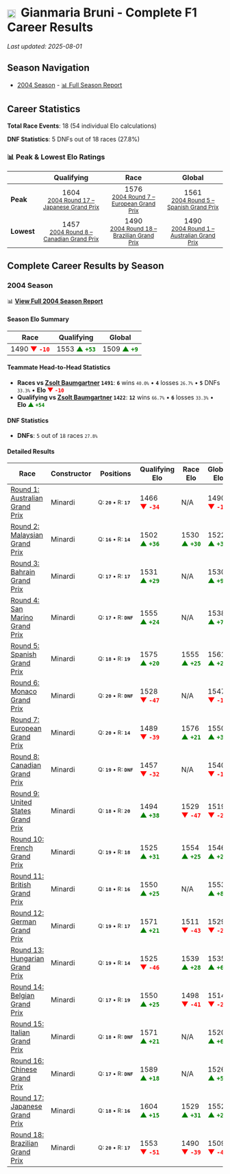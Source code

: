 # <img src="https://upload.wikimedia.org/wikipedia/commons/0/03/Flag_of_Italy.svg" alt="Italy" width="20" height="auto" style="vertical-align: middle; margin-right: 5px;" onerror="this.outerHTML='🇮🇹'; this.style.marginRight='5px';"/> Gianmaria Bruni - Complete F1 Career Results

*Last updated: 2025-08-01*

## Season Navigation

- [2004 Season](#2004-season) - [📊 Full Season Report](../seasons/2004-season-report)

## Career Statistics

**Total Race Events**: 18 (54 individual Elo calculations)

**DNF Statistics**: 5 DNFs out of 18 races (27.8%)

### 📊 Peak & Lowest Elo Ratings

| &nbsp; | Qualifying | Race | Global |
|-------|------------|------|--------|
| **Peak** | <center> 1604 <br/><small> [2004 Round 17 – Japanese Grand Prix](../seasons/2004-season-report#round-17-japanese-grand-prix) </small></center> | <center> 1576 <br/><small> [2004 Round 7 – European Grand Prix](../seasons/2004-season-report#round-7-european-grand-prix) </small></center> | <center> 1561  <br/><small> [2004 Round 5 – Spanish Grand Prix](../seasons/2004-season-report#round-5-spanish-grand-prix) </small></center> |
| **Lowest** | <center> 1457 <br/><small> [2004 Round 8 – Canadian Grand Prix](../seasons/2004-season-report#round-8-canadian-grand-prix) </small></center> | <center> 1490 <br/><small> [2004 Round 18 – Brazilian Grand Prix](../seasons/2004-season-report#round-18-brazilian-grand-prix) </small></center> | <center> 1490 <br/><small> [2004 Round 1 – Australian Grand Prix](../seasons/2004-season-report#round-1-australian-grand-prix) </small></center> |


## Complete Career Results by Season

### 2004 Season

📊 **[View Full 2004 Season Report](../seasons/2004-season-report)**

#### Season Elo Summary

| Race | Qualifying | Global |
|------|------------|--------|
| 1490 **<span style="color: red;">▼&nbsp;`-10`</span>** | 1553 **<span style="color: green;">▲&nbsp;`+53`</span>** | 1509 **<span style="color: green;">▲&nbsp;`+9`</span>** |

#### Teammate Head-to-Head Statistics

- **Races vs [Zsolt Baumgartner](zsolt-baumgartner) `1491`**: **`6`** wins <small>`40.0%`</small> • **`4`** losses <small>`26.7%`</small> • **`5`** DNFs <small>`33.3%`</small> • **Elo <span style="color: red;">▼&nbsp;`-10`</span>**
- **Qualifying vs [Zsolt Baumgartner](zsolt-baumgartner) `1422`**: **`12`** wins <small>`66.7%`</small> • **`6`** losses <small>`33.3%`</small> • **Elo <span style="color: green;">▲&nbsp;`+54`</span>**

#### DNF Statistics

- **DNFs**: `5` out of `18` races <small>`27.8%`</small>

#### Detailed Results

| Race | Constructor | Positions | Qualifying Elo | Race Elo | Global Elo | Teammate |
|------|-------------|-----------|----------------|----------|------------|----------|
| [Round 1: Australian Grand Prix](../seasons/2004-season-report#round-1-australian-grand-prix) | Minardi | <small>Q:&nbsp;**`20`**&nbsp;•&nbsp;R:&nbsp;**`17`**</small> | 1466 **<span style="color: red;">▼&nbsp;`-34`</span>** | N/A | 1490 **<span style="color: red;">▼&nbsp;`-10`</span>** | [Zsolt Baumgartner](zsolt-baumgartner)<br/><small>Q:&nbsp;**`17`**&nbsp;•&nbsp;R:&nbsp;**`DNF`**</small> |
| [Round 2: Malaysian Grand Prix](../seasons/2004-season-report#round-2-malaysian-grand-prix) | Minardi | <small>Q:&nbsp;**`16`**&nbsp;•&nbsp;R:&nbsp;**`14`**</small> | 1502 **<span style="color: green;">▲&nbsp;`+36`</span>** | 1530 **<span style="color: green;">▲&nbsp;`+30`</span>** | 1522 **<span style="color: green;">▲&nbsp;`+32`</span>** | [Zsolt Baumgartner](zsolt-baumgartner)<br/><small>Q:&nbsp;**`17`**&nbsp;•&nbsp;R:&nbsp;**`16`**</small> |
| [Round 3: Bahrain Grand Prix](../seasons/2004-season-report#round-3-bahrain-grand-prix) | Minardi | <small>Q:&nbsp;**`17`**&nbsp;•&nbsp;R:&nbsp;**`17`**</small> | 1531 **<span style="color: green;">▲&nbsp;`+29`</span>** | N/A | 1530 **<span style="color: green;">▲&nbsp;`+9`</span>** | [Zsolt Baumgartner](zsolt-baumgartner)<br/><small>Q:&nbsp;**`20`**&nbsp;•&nbsp;R:&nbsp;**`DNF`**</small> |
| [Round 4: San Marino Grand Prix](../seasons/2004-season-report#round-4-san-marino-grand-prix) | Minardi | <small>Q:&nbsp;**`17`**&nbsp;•&nbsp;R:&nbsp;**`DNF`**</small> | 1555 **<span style="color: green;">▲&nbsp;`+24`</span>** | N/A | 1538 **<span style="color: green;">▲&nbsp;`+7`</span>** | [Zsolt Baumgartner](zsolt-baumgartner)<br/><small>Q:&nbsp;**`19`**&nbsp;•&nbsp;R:&nbsp;**`15`**</small> |
| [Round 5: Spanish Grand Prix](../seasons/2004-season-report#round-5-spanish-grand-prix) | Minardi | <small>Q:&nbsp;**`18`**&nbsp;•&nbsp;R:&nbsp;**`19`**</small> | 1575 **<span style="color: green;">▲&nbsp;`+20`</span>** | 1555 **<span style="color: green;">▲&nbsp;`+25`</span>** | 1561 **<span style="color: green;">▲&nbsp;`+24`</span>** | [Zsolt Baumgartner](zsolt-baumgartner)<br/><small>Q:&nbsp;**`20`**&nbsp;•&nbsp;R:&nbsp;**`20`**</small> |
| [Round 6: Monaco Grand Prix](../seasons/2004-season-report#round-6-monaco-grand-prix) | Minardi | <small>Q:&nbsp;**`20`**&nbsp;•&nbsp;R:&nbsp;**`DNF`**</small> | 1528 **<span style="color: red;">▼&nbsp;`-47`</span>** | N/A | 1547 **<span style="color: red;">▼&nbsp;`-14`</span>** | [Zsolt Baumgartner](zsolt-baumgartner)<br/><small>Q:&nbsp;**`19`**&nbsp;•&nbsp;R:&nbsp;**`9`**</small> |
| [Round 7: European Grand Prix](../seasons/2004-season-report#round-7-european-grand-prix) | Minardi | <small>Q:&nbsp;**`20`**&nbsp;•&nbsp;R:&nbsp;**`14`**</small> | 1489 **<span style="color: red;">▼&nbsp;`-39`</span>** | 1576 **<span style="color: green;">▲&nbsp;`+21`</span>** | 1550 **<span style="color: green;">▲&nbsp;`+3`</span>** | [Zsolt Baumgartner](zsolt-baumgartner)<br/><small>Q:&nbsp;**`17`**&nbsp;•&nbsp;R:&nbsp;**`15`**</small> |
| [Round 8: Canadian Grand Prix](../seasons/2004-season-report#round-8-canadian-grand-prix) | Minardi | <small>Q:&nbsp;**`19`**&nbsp;•&nbsp;R:&nbsp;**`DNF`**</small> | 1457 **<span style="color: red;">▼&nbsp;`-32`</span>** | N/A | 1540 **<span style="color: red;">▼&nbsp;`-10`</span>** | [Zsolt Baumgartner](zsolt-baumgartner)<br/><small>Q:&nbsp;**`18`**&nbsp;•&nbsp;R:&nbsp;**`10`**</small> |
| [Round 9: United States Grand Prix](../seasons/2004-season-report#round-9-united-states-grand-prix) | Minardi | <small>Q:&nbsp;**`18`**&nbsp;•&nbsp;R:&nbsp;**`20`**</small> | 1494 **<span style="color: green;">▲&nbsp;`+38`</span>** | 1529 **<span style="color: red;">▼&nbsp;`-47`</span>** | 1519 **<span style="color: red;">▼&nbsp;`-21`</span>** | [Zsolt Baumgartner](zsolt-baumgartner)<br/><small>Q:&nbsp;**`19`**&nbsp;•&nbsp;R:&nbsp;**`8`**</small> |
| [Round 10: French Grand Prix](../seasons/2004-season-report#round-10-french-grand-prix) | Minardi | <small>Q:&nbsp;**`19`**&nbsp;•&nbsp;R:&nbsp;**`18`**</small> | 1525 **<span style="color: green;">▲&nbsp;`+31`</span>** | 1554 **<span style="color: green;">▲&nbsp;`+25`</span>** | 1546 **<span style="color: green;">▲&nbsp;`+27`</span>** | [Zsolt Baumgartner](zsolt-baumgartner)<br/><small>Q:&nbsp;**`20`**&nbsp;•&nbsp;R:&nbsp;**`19`**</small> |
| [Round 11: British Grand Prix](../seasons/2004-season-report#round-11-british-grand-prix) | Minardi | <small>Q:&nbsp;**`18`**&nbsp;•&nbsp;R:&nbsp;**`16`**</small> | 1550 **<span style="color: green;">▲&nbsp;`+25`</span>** | N/A | 1553 **<span style="color: green;">▲&nbsp;`+8`</span>** | [Zsolt Baumgartner](zsolt-baumgartner)<br/><small>Q:&nbsp;**`19`**&nbsp;•&nbsp;R:&nbsp;**`DNF`**</small> |
| [Round 12: German Grand Prix](../seasons/2004-season-report#round-12-german-grand-prix) | Minardi | <small>Q:&nbsp;**`19`**&nbsp;•&nbsp;R:&nbsp;**`17`**</small> | 1571 **<span style="color: green;">▲&nbsp;`+21`</span>** | 1511 **<span style="color: red;">▼&nbsp;`-43`</span>** | 1529 **<span style="color: red;">▼&nbsp;`-24`</span>** | [Zsolt Baumgartner](zsolt-baumgartner)<br/><small>Q:&nbsp;**`20`**&nbsp;•&nbsp;R:&nbsp;**`16`**</small> |
| [Round 13: Hungarian Grand Prix](../seasons/2004-season-report#round-13-hungarian-grand-prix) | Minardi | <small>Q:&nbsp;**`19`**&nbsp;•&nbsp;R:&nbsp;**`14`**</small> | 1525 **<span style="color: red;">▼&nbsp;`-46`</span>** | 1539 **<span style="color: green;">▲&nbsp;`+28`</span>** | 1535 **<span style="color: green;">▲&nbsp;`+6`</span>** | [Zsolt Baumgartner](zsolt-baumgartner)<br/><small>Q:&nbsp;**`18`**&nbsp;•&nbsp;R:&nbsp;**`15`**</small> |
| [Round 14: Belgian Grand Prix](../seasons/2004-season-report#round-14-belgian-grand-prix) | Minardi | <small>Q:&nbsp;**`17`**&nbsp;•&nbsp;R:&nbsp;**`19`**</small> | 1550 **<span style="color: green;">▲&nbsp;`+25`</span>** | 1498 **<span style="color: red;">▼&nbsp;`-41`</span>** | 1514 **<span style="color: red;">▼&nbsp;`-21`</span>** | [Zsolt Baumgartner](zsolt-baumgartner)<br/><small>Q:&nbsp;**`18`**&nbsp;•&nbsp;R:&nbsp;**`15`**</small> |
| [Round 15: Italian Grand Prix](../seasons/2004-season-report#round-15-italian-grand-prix) | Minardi | <small>Q:&nbsp;**`18`**&nbsp;•&nbsp;R:&nbsp;**`DNF`**</small> | 1571 **<span style="color: green;">▲&nbsp;`+21`</span>** | N/A | 1520 **<span style="color: green;">▲&nbsp;`+6`</span>** | [Zsolt Baumgartner](zsolt-baumgartner)<br/><small>Q:&nbsp;**`19`**&nbsp;•&nbsp;R:&nbsp;**`15`**</small> |
| [Round 16: Chinese Grand Prix](../seasons/2004-season-report#round-16-chinese-grand-prix) | Minardi | <small>Q:&nbsp;**`17`**&nbsp;•&nbsp;R:&nbsp;**`DNF`**</small> | 1589 **<span style="color: green;">▲&nbsp;`+18`</span>** | N/A | 1526 **<span style="color: green;">▲&nbsp;`+5`</span>** | [Zsolt Baumgartner](zsolt-baumgartner)<br/><small>Q:&nbsp;**`19`**&nbsp;•&nbsp;R:&nbsp;**`16`**</small> |
| [Round 17: Japanese Grand Prix](../seasons/2004-season-report#round-17-japanese-grand-prix) | Minardi | <small>Q:&nbsp;**`18`**&nbsp;•&nbsp;R:&nbsp;**`16`**</small> | 1604 **<span style="color: green;">▲&nbsp;`+15`</span>** | 1529 **<span style="color: green;">▲&nbsp;`+31`</span>** | 1552 **<span style="color: green;">▲&nbsp;`+26`</span>** | [Zsolt Baumgartner](zsolt-baumgartner)<br/><small>Q:&nbsp;**`20`**&nbsp;•&nbsp;R:&nbsp;**`17`**</small> |
| [Round 18: Brazilian Grand Prix](../seasons/2004-season-report#round-18-brazilian-grand-prix) | Minardi | <small>Q:&nbsp;**`20`**&nbsp;•&nbsp;R:&nbsp;**`17`**</small> | 1553 **<span style="color: red;">▼&nbsp;`-51`</span>** | 1490 **<span style="color: red;">▼&nbsp;`-39`</span>** | 1509 **<span style="color: red;">▼&nbsp;`-43`</span>** | [Zsolt Baumgartner](zsolt-baumgartner)<br/><small>Q:&nbsp;**`19`**&nbsp;•&nbsp;R:&nbsp;**`16`**</small> |

